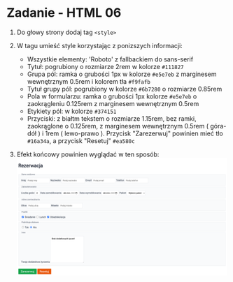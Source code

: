 # Zadanie - HTML 06

1. Do głowy strony dodaj tag `<style>`

2. W tagu umieść style korzystając z ponizszych informacji:
    - Wszystkie elementy: 'Roboto' z fallbackiem do sans-serif
    - Tytuł: pogrubiony o rozmiarze 2rem w kolorze `#111827`
    - Grupa pól: ramka o grubości 1px w kolorze `#e5e7eb` z marginesem wewnętrznym 0.5rem i kolorem tła `#f9fafb`
    - Tytuł grupy pól: pogrubiony w kolorze `#6b7280` o rozmiarze 0.85rem
    - Pola w formularzu: ramka o grubości 1px kolorze `#e5e7eb` o zaokrągleniu 0.125rem z marginesem wewnętrznym 0.5rem
    - Etykiety pól: w kolorze `#374151`
    - Przyciski: z białtm tekstem o rozmiarze 1.15rem, bez ramki, zaokrąglone o 0.125rem, z marginesem wewnętrznym 0.5rem ( góra-dół ) i 1rem ( lewo-prawo ). Przycisk "Zarezerwuj" powinien mieć tło `#16a34a`, a przycisk "Resetuj" `#ea580c`

3. Efekt końcowy powinien wyglądać w ten sposób:
    ![Efekt końcowy](./images/preview.png)
